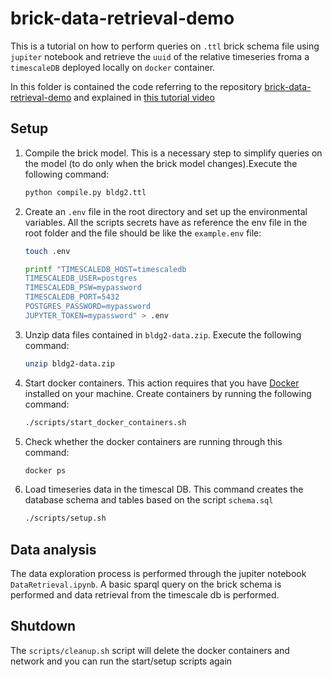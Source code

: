 # brick-data-retrieval-demo

This is a tutorial on how to perform queries on `.ttl` brick schema file using `jupiter` notebook and retrieve
the `uuid` of the relative timeseries froma a `timescaleDB` deployed locally on `docker` container.

In this folder is contained the code referring to the
repository [brick-data-retrieval-demo](https://github.com/gtfierro/brick-data-retrieval-demo) and explained
in [this tutorial video](https://www.youtube.com/watch?v=kZYNXoiM8gk)

## Setup

1. Compile the brick model. This is a necessary step to simplify queries on the model (to do only when the brick model
   changes).Execute the following command:
   ```bash 
   python compile.py bldg2.ttl
   ```

2. Create an `.env` file in the root directory and set up the environmental variables. All the scripts secrets have as
   reference the env file in the root folder and the file should be like the `example.env` file:
   ```bash 
   touch .env
   
   printf "TIMESCALEDB_HOST=timescaledb
   TIMESCALEDB_USER=postgres 
   TIMESCALEDB_PSW=mypassword 
   TIMESCALEDB_PORT=5432 
   POSTGRES_PASSWORD=mypassword 
   JUPYTER_TOKEN=mypassword" > .env
   ```

3. Unzip data files contained in `bldg2-data.zip`. Execute the following command:
    ```bash
    unzip bldg2-data.zip
    ```

4. Start docker containers. This action requires that you have [Docker](https://www.docker.com/) installed on your
   machine. Create containers by running the following command:
    ```bash
    ./scripts/start_docker_containers.sh
    ```
5. Check whether the docker containers are running through this command:
    ```bash
    docker ps
    ```

6. Load timeseries data in the timescal DB. This command creates the database schema and tables based on the
   script `schema.sql`
    ```bash
    ./scripts/setup.sh
    ```

## Data analysis

The data exploration process is performed through the jupiter notebook `DataRetrieval.ipynb`. A basic sparql query on
the brick schema is performed and data retrieval from the timescale db is performed.

## Shutdown

The `scripts/cleanup.sh` script will delete the docker containers and network and you can run the start/setup scripts
again
